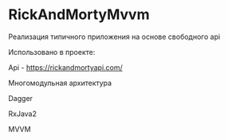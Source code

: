 # RickAndMortyMvvm
Реализация типичного приложения на основе свободного api

Использовано в проекте:

Api - https://rickandmortyapi.com/

Многомодульная архитектура

Dagger

RxJava2

MVVM
